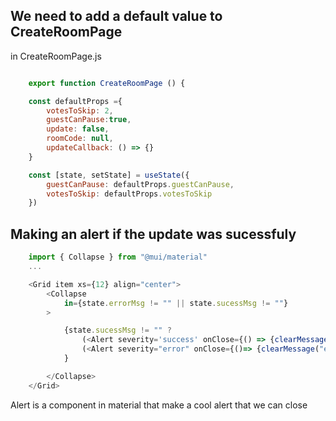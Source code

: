 ## We need to add a default value to CreateRoomPage
in CreateRoomPage.js
```js

    export function CreateRoomPage () {

    const defaultProps ={
        votesToSkip: 2,
        guestCanPause:true,
        update: false,
        roomCode: null,
        updateCallback: () => {}
    }

    const [state, setState] = useState({
        guestCanPause: defaultProps.guestCanPause,
        votesToSkip: defaultProps.votesToSkip
    })
```


## Making an alert if the update was sucessfuly
```js
    import { Collapse } from "@mui/material"
    ...

    <Grid item xs={12} align="center">
        <Collapse 
            in={state.errorMsg != "" || state.sucessMsg != ""}
        > 

            {state.sucessMsg != "" ? 
                (<Alert severity='success' onClose={() => {clearMessage()}}>{state.sucessMsg}</Alert>) :
                (<Alert severity="error" onClose={()=> {clearMessage("error")}}>{state.errorMsg}</Alert>)
            }

        </Collapse>
    </Grid>
```
Alert is a component in material that make a cool alert that we can close